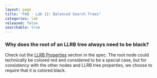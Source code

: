 ```yaml
---
layout: page
title: "FAQ - Lab 12: Balanced Search Trees"
categories: lab
released: false
searchable: true
---
```


### Why does the root of an LLRB tree always need to be black?

Check out the [LLRB Properties](index.md#llrb-tree-properties) section in the
spec. The root node could technically be colored red and considered to be a
special case, but for consistency with the other nodes and LLRB tree
properties, we choose to require that it is colored black.
